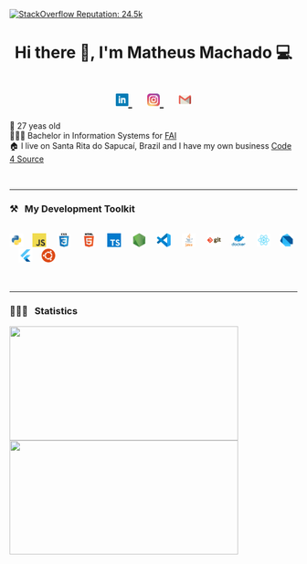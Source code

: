 [![StackOverflow Reputation: 24.5k](https://img.shields.io/badge/StackOverflow-87-F27F33?logo=stackoverflow)](https://stackoverflow.com/users/6469945/matheus-machado)

<h1 align='center'> Hi there 👋, I'm Matheus Machado  💻 </h1>

<div align="center">
 <h1>
  <a  target="_blank" href="https://www.linkedin.com/in/matheusmgd/">
    <img alt="Linkedin" width="22px" src="https://raw.githubusercontent.com/mathmach/mathmach/master/.github/linkedin.svg" />
  </a>&nbsp;&nbsp;&nbsp;
  <a target="_blank" href="https://www.instagram.com/matheusmgd/">
    <img alt="Instagram" width="22px" src="https://raw.githubusercontent.com/mathmach/mathmach/master/.github/instagram.svg" />
  </a>&nbsp;&nbsp;&nbsp;
  <a target="_blank" href="mailto:matheusmgduarte@outlook.com">
    <img alt="Email" width="22px" src="https://raw.githubusercontent.com/mathmach/mathmach/master/.github/gmail.svg" />
  </a>
 </h1>
</div>

🎂 27 yeas old  
👨🏻‍🎓 Bachelor in Information Systems for [FAI](https://www.fai-mg.br/)  
🏠 I live on Santa Rita do Sapucaí, Brazil and I have my own business [Code 4 Source](https://www.code4source.com/)

<br>

---

### ⚒&nbsp;&nbsp;&nbsp;My Development Toolkit

<br>
<div align="left">
<img alt="Python" title="Python" src="https://raw.githubusercontent.com/github/explore/80688e429a7d4ef2fca1e82350fe8e3517d3494d/topics/python/python.png" height="24">&nbsp;&nbsp;&nbsp;
<img alt="JavaScript" title="JavaScript" src="https://raw.githubusercontent.com/github/explore/80688e429a7d4ef2fca1e82350fe8e3517d3494d/topics/javascript/javascript.png" height="24">&nbsp;&nbsp;&nbsp;&nbsp;
<img alt="CSS" title="CSS" src="https://raw.githubusercontent.com/github/explore/80688e429a7d4ef2fca1e82350fe8e3517d3494d/topics/css/css.png" height="24">&nbsp;&nbsp;&nbsp;&nbsp;
<img alt="HTML" title="HTML" src="https://raw.githubusercontent.com/github/explore/80688e429a7d4ef2fca1e82350fe8e3517d3494d/topics/html/html.png" height="24">&nbsp;&nbsp;&nbsp;&nbsp;
<img alt="TypeScript" title="TypeScript" src="https://raw.githubusercontent.com/github/explore/80688e429a7d4ef2fca1e82350fe8e3517d3494d/topics/typescript/typescript.png" height="24">&nbsp;&nbsp;&nbsp;&nbsp;
<img alt="Node.JS" title="Node.JS" src="https://raw.githubusercontent.com/github/explore/80688e429a7d4ef2fca1e82350fe8e3517d3494d/topics/nodejs/nodejs.png" height="24">&nbsp;&nbsp;&nbsp;&nbsp;
<img alt="VS Code" title="VS Code" src="https://raw.githubusercontent.com/github/explore/80688e429a7d4ef2fca1e82350fe8e3517d3494d/topics/visual-studio-code/visual-studio-code.png" height="24">&nbsp;&nbsp;&nbsp;&nbsp;
<img alt="Java" title="Java" src="https://raw.githubusercontent.com/github/explore/80688e429a7d4ef2fca1e82350fe8e3517d3494d/topics/java/java.png" height="24">&nbsp;&nbsp;&nbsp;&nbsp;
<img alt="Git" title="Git" src="https://raw.githubusercontent.com/github/explore/80688e429a7d4ef2fca1e82350fe8e3517d3494d/topics/git/git.png" height="24">&nbsp;&nbsp;&nbsp;&nbsp;
<img alt="Docker" title="Docker" src="https://raw.githubusercontent.com/github/explore/80688e429a7d4ef2fca1e82350fe8e3517d3494d/topics/docker/docker.png" height="24">&nbsp;&nbsp;&nbsp;&nbsp;
<img alt="React" title="React" src="https://raw.githubusercontent.com/github/explore/80688e429a7d4ef2fca1e82350fe8e3517d3494d/topics/react/react.png" height="24">&nbsp;&nbsp;&nbsp;
<img alt="Dart" title="Dart" src="https://raw.githubusercontent.com/github/explore/80688e429a7d4ef2fca1e82350fe8e3517d3494d/topics/dart/dart.png" height="24">&nbsp;&nbsp;&nbsp;
<img alt="Flutter" title="Flutter" src="https://raw.githubusercontent.com/github/explore/80688e429a7d4ef2fca1e82350fe8e3517d3494d/topics/flutter/flutter.png" height="24">&nbsp;&nbsp;&nbsp;
<img alt="Ubuntu" title="Ubuntu" src="https://raw.githubusercontent.com/github/explore/80688e429a7d4ef2fca1e82350fe8e3517d3494d/topics/ubuntu/ubuntu.png" height="24">
</div>
<br><br>

---

### 🕵🏼‍♂️&nbsp;&nbsp;&nbsp;Statistics

<img align="left" src="https://github-readme-stats.vercel.app/api?username=mathmach&show_icons=true&theme=dark" width="400px" height="200px" />
<img align="left" src="https://github-readme-stats.vercel.app/api/top-langs/?username=mathmach&layout=compact&theme=dark" width="400px" height="200px" />
